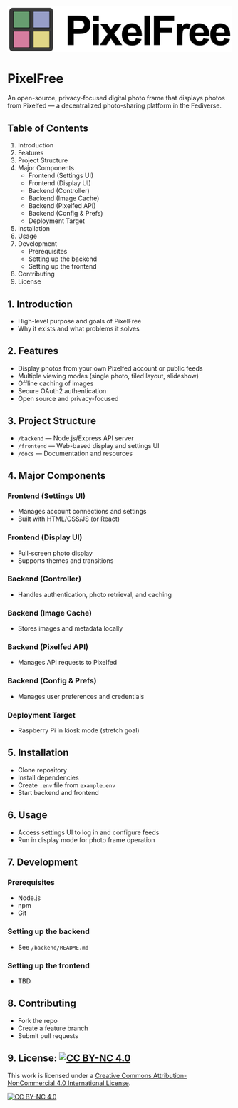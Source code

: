 ![PixelFree Dark](backend/public/PixelFreeDark.png)

# PixelFree

An open-source, privacy-focused digital photo frame that displays photos from Pixelfed — a decentralized photo-sharing platform in the Fediverse.

## Table of Contents
1. Introduction
2. Features
3. Project Structure
4. Major Components
   - Frontend (Settings UI)
   - Frontend (Display UI)
   - Backend (Controller)
   - Backend (Image Cache)
   - Backend (Pixelfed API)
   - Backend (Config & Prefs)
   - Deployment Target
5. Installation
6. Usage
7. Development
   - Prerequisites
   - Setting up the backend
   - Setting up the frontend
8. Contributing
9. License

## 1. Introduction
- High-level purpose and goals of PixelFree
- Why it exists and what problems it solves

## 2. Features
- Display photos from your own Pixelfed account or public feeds
- Multiple viewing modes (single photo, tiled layout, slideshow)
- Offline caching of images
- Secure OAuth2 authentication
- Open source and privacy-focused

## 3. Project Structure
- `/backend` — Node.js/Express API server
- `/frontend` — Web-based display and settings UI
- `/docs` — Documentation and resources

## 4. Major Components
### Frontend (Settings UI)
- Manages account connections and settings
- Built with HTML/CSS/JS (or React)

### Frontend (Display UI)
- Full-screen photo display
- Supports themes and transitions

### Backend (Controller)
- Handles authentication, photo retrieval, and caching

### Backend (Image Cache)
- Stores images and metadata locally

### Backend (Pixelfed API)
- Manages API requests to Pixelfed

### Backend (Config & Prefs)
- Manages user preferences and credentials

### Deployment Target
- Raspberry Pi in kiosk mode (stretch goal)

## 5. Installation
- Clone repository
- Install dependencies
- Create `.env` file from `example.env`
- Start backend and frontend

## 6. Usage
- Access settings UI to log in and configure feeds
- Run in display mode for photo frame operation

## 7. Development
### Prerequisites
- Node.js
- npm
- Git

### Setting up the backend
- See `/backend/README.md`

### Setting up the frontend
- TBD

## 8. Contributing
- Fork the repo
- Create a feature branch
- Submit pull requests

## 9. License: [![CC BY-NC 4.0][cc-by-nc-shield]][cc-by-nc]
This work is licensed under a
[Creative Commons Attribution-NonCommercial 4.0 International License][cc-by-nc].

[![CC BY-NC 4.0][cc-by-nc-image]][cc-by-nc]

[cc-by-nc]: https://creativecommons.org/licenses/by-nc/4.0/
[cc-by-nc-image]: https://licensebuttons.net/l/by-nc/4.0/88x31.png
[cc-by-nc-shield]: https://img.shields.io/badge/License-CC%20BY--NC%204.0-lightgrey.svg
